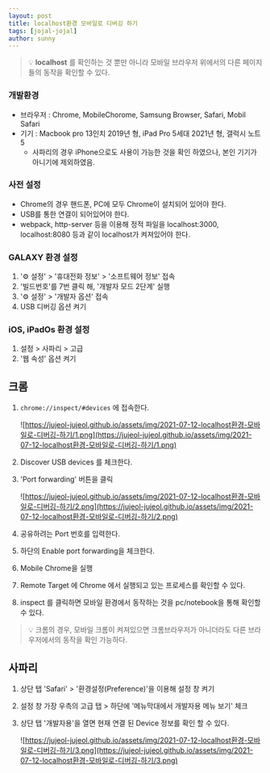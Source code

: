 ```yaml
---
layout: post
title: localhost환경 모바일로 디버깅 하기
tags: [jojal-jojal]
author: sunny
---
```


> 💡 **localhost** 를 확인하는 것 뿐만 아니라 모바일 브라우저 위에서의 다른 페이지들의 동작을 확인할 수 있다.

### 개발환경

- 브라우저 : Chrome, MobileChorome, Samsung Browser, Safari, Mobil Safari
- 기기 : Macbook pro 13인치 2019년 형, iPad Pro 5세대 2021년 형, 갤럭시 노트 5
  - 사파리의 경우 iPhone으로도 사용이 가능한 것을 확인 하였으나, 본인 기기가 아니기에 제외하였음.

### 사전 설정

- Chrome의 경우 핸드폰, PC에 모두 Chrome이 설치되어 있어야 한다.
- USB를 통한 연결이 되어있어야 한다.
- webpack, http-server 등을 이용해 정적 파일을 localhost:3000, localhost:8080 등과 같이 localhost가 켜져있어야 한다.

### GALAXY 환경 설정

1. '⚙️ 설정' > '휴대전화 정보' > '소프트웨어 정보' 접속
2. '빌드번호'를 7번 클릭 해, '개발자 모드 2단계' 실행
3. '⚙️ 설정' > '개발자 옵션' 접속
4. USB 디버깅 옵션 켜기

### iOS, iPadOs 환경 설정

1. 설정 > 사파리 > 고급
2. '웹 속성' 옵션 켜기

## 크롬

1. `chrome://inspect/#devices` 에 접속한다.

   ![https://jujeol-jujeol.github.io/assets/img/2021-07-12-localhost환경-모바일로-디버깅-하기/1.png](https://jujeol-jujeol.github.io/assets/img/2021-07-12-localhost환경-모바일로-디버깅-하기/1.png)

2. Discover USB devices 를 체크한다.
3. 'Port forwarding' 버튼을 클릭

   ![https://jujeol-jujeol.github.io/assets/img/2021-07-12-localhost환경-모바일로-디버깅-하기/2.png](https://jujeol-jujeol.github.io/assets/img/2021-07-12-localhost환경-모바일로-디버깅-하기/2.png)

4. 공유하려는 Port 번호를 입력한다.
5. 하단의 Enable port forwarding을 체크한다.
6. Mobile Chrome을 실행
7. Remote Target 에 Chrome 에서 실행되고 있는 프로세스를 확인할 수 있다.
8. inspect 를 클릭하면 모바일 환경에서 동작하는 것을 pc/notebook을 통해 확인할 수 있다.

> 💡 크롬의 경우, 모바일 크롬이 켜져있으면 크롬브라우저가 아니더라도 다른 브라우저에서의 동작을 확인 가능하다.

## 사파리

1. 상단 탭 'Safari' > '환경설정(Preference)'을 이용해 설정 창 켜기
2. 설정 창 가장 우측의 고급 탭 > 하단에 '메뉴막대에서 개발자용 메뉴 보기' 체크
3. 상단 탭 '개발자용'을 열면 현재 연결 된 Device 정보를 확인 할 수 있다.

   ![https://jujeol-jujeol.github.io/assets/img/2021-07-12-localhost환경-모바일로-디버깅-하기/3.png](https://jujeol-jujeol.github.io/assets/img/2021-07-12-localhost환경-모바일로-디버깅-하기/3.png)
